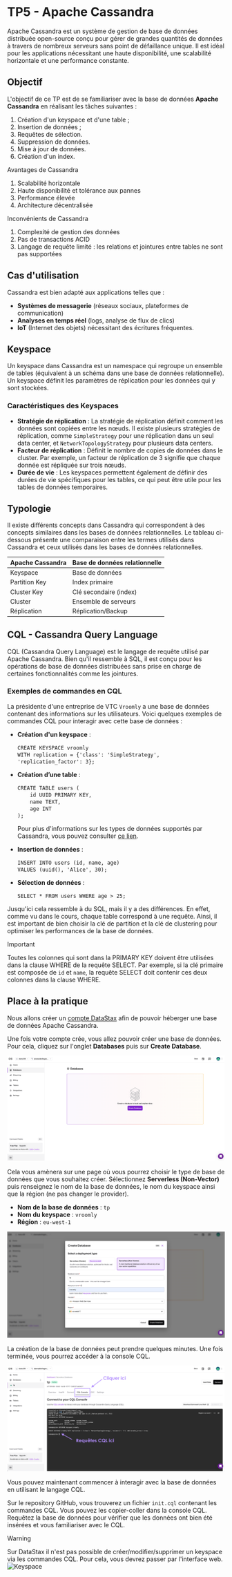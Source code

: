 # TP5 - Apache Cassandra

Apache Cassandra est un système de gestion de base de données distribuée open-source conçu pour gérer de grandes quantités de données à travers de nombreux serveurs sans point de défaillance unique. Il est idéal pour les applications nécessitant une haute disponibilité, une scalabilité horizontale et une performance constante.

## Objectif

L'objectif de ce TP est de se familiariser avec la base de données **Apache Cassandra** en réalisant les tâches suivantes :
1. Création d'un keyspace et d'une table ;
2. Insertion de données ;
3. Requêtes de sélection.
4. Suppression de données.
5. Mise à jour de données.
6. Création d'un index.

<!--
Avantages de Cassandra

1. **Scalabilité horizontale** : 
   - Cassandra permet d'ajouter de nouveaux nœuds sans interruption de service. Cette scalabilité horizontale permet de traiter de grandes quantités de données en ajoutant des ressources plutôt qu'en augmentant la puissance des serveurs existants.
   
2. **Haute disponibilité et tolérance aux pannes** : 
   - Les données sont réparties et répliquées sur plusieurs nœuds, ce qui garantit la continuité du service même si un ou plusieurs nœuds tombent en panne.
   
3. **Performance élevée** :
   - Cassandra offre des performances optimisées pour les opérations d'écriture, ce qui en fait une excellente solution pour les applications nécessitant des écritures rapides et fréquentes.
   
4. **Architecture décentralisée** :
   - Il n’y a pas de maître dans un cluster Cassandra, chaque nœud peut traiter les requêtes, ce qui réduit le risque de points de défaillance uniques.

Inconvénients de Cassandra

1. **Complexité de gestion des données** : 
   - Les relations et jointures entre tables ne sont pas supportées, ce qui peut complexifier la gestion de données fortement inter-reliées.
   
2. **Pas de transactions ACID** : 
   - Cassandra n'est pas conforme aux transactions ACID (Atomicité, Cohérence, Isolation, Durabilité), limitant son utilisation pour les applications nécessitant une cohérence stricte.

3. **Langage de requête limité** : 
   - Cassandra utilise CQL (Cassandra Query Language) qui, bien que similaire à SQL, n’offre pas toutes les fonctionnalités relationnelles (jointures, sous-requêtes, etc.).
-->

Avantages de Cassandra
1. Scalabilité horizontale
2. Haute disponibilité et tolérance aux pannes  
3. Performance élevée 
4. Architecture décentralisée

Inconvénients de Cassandra
1. Complexité de gestion des données
2. Pas de transactions ACID
3. Langage de requête limité : les relations et jointures entre tables ne sont pas supportées

## Cas d'utilisation

Cassandra est bien adapté aux applications telles que :
- **Systèmes de messagerie** (réseaux sociaux, plateformes de communication)
- **Analyses en temps réel** (logs, analyse de flux de clics)
- **IoT** (Internet des objets) nécessitant des écritures fréquentes.
## Keyspace

Un keyspace dans Cassandra est un namespace qui regroupe un ensemble de tables (équivalent à un schéma dans une base de données relationnelle). Un keyspace définit les paramètres de réplication pour les données qui y sont stockées.

### Caractéristiques des Keyspaces

- **Stratégie de réplication** : La stratégie de réplication définit comment les données sont copiées entre les nœuds. Il existe plusieurs stratégies de réplication, comme `SimpleStrategy` pour une réplication dans un seul data center, et `NetworkTopologyStrategy` pour plusieurs data centers.
- **Facteur de réplication** : Définit le nombre de copies de données dans le cluster. Par exemple, un facteur de réplication de 3 signifie que chaque donnée est répliquée sur trois nœuds.
- **Durée de vie** : Les keyspaces permettent également de définir des durées de vie spécifiques pour les tables, ce qui peut être utile pour les tables de données temporaires.

## Typologie

Il existe différents concepts dans Cassandra qui correspondent à des concepts similaires dans les bases de données relationnelles. Le tableau ci-dessous présente une comparaison entre les termes utilisés dans Cassandra et ceux utilisés dans les bases de données relationnelles.

| Apache Cassandra | Base de données relationnelle |
|------------------|-------------------------------|
| Keyspace         | Base de données               |
| Partition Key    | Index primaire                |
| Cluster Key      | Clé secondaire (index)        |
| Cluster          | Ensemble de serveurs          |
| Réplication      | Réplication/Backup            |

## CQL - Cassandra Query Language

CQL (Cassandra Query Language) est le langage de requête utilisé par Apache Cassandra. Bien qu'il ressemble à SQL, il est conçu pour les opérations de base de données distribuées sans prise en charge de certaines fonctionnalités comme les jointures.

### Exemples de commandes en CQL

La présidente d'une entreprise de VTC `Vroomly` a une base de données contenant des informations sur les utilisateurs. Voici quelques exemples de commandes CQL pour interagir avec cette base de données :

- **Création d'un keyspace** :
    ```cql
    CREATE KEYSPACE vroomly
    WITH replication = {'class': 'SimpleStrategy', 'replication_factor': 3};
    ```

- **Création d’une table** :
    ```cql
    CREATE TABLE users (
        id UUID PRIMARY KEY,
        name TEXT,
        age INT
    );
    ```
  Pour plus d'informations sur les types de données supportés par Cassandra, vous pouvez consulter [ce lien](https://cassandra.apache.org/doc/latest/cql/types.html).
- **Insertion de données** :
    ```cql
    INSERT INTO users (id, name, age) 
    VALUES (uuid(), 'Alice', 30);
    ```

- **Sélection de données** :
    ```cql
    SELECT * FROM users WHERE age > 25;
    ```
Jusqu'ici cela ressemble à du SQL, mais il y a des différences. En effet, comme vu dans le cours, chaque table correspond à une requête. Ainsi, il est important de bien choisir la clé de partition et la clé de clustering pour optimiser les performances de la base de données.

> [!IMPORTANT]
> Toutes les colonnes qui sont dans la PRIMARY KEY doivent être utilisées dans la clause WHERE de la requête SELECT.
> Par exemple, si la clé primaire est composée de `id` et `name`, la requête SELECT doit contenir ces deux colonnes dans la clause WHERE.

## Place à la pratique

Nous allons créer un [compte DataStax](https://astra.datastax.com/signup) afin de pouvoir héberger une base de données Apache Cassandra.

Une fois votre compte crée, vous allez pouvoir créer une base de données. Pour cela, cliquez sur l'onglet **Databases** puis sur **Create Database**.

![Create database](img/create-database.png)

Cela vous amènera sur une page où vous pourrez choisir le type de base de données que vous souhaitez créer. Sélectionnez **Serverless (Non-Vector)** puis renseignez le nom de la base de données, le nom du keyspace ainsi que la région (ne pas changer le provider).

- **Nom de la base de données** : `tp`
- **Nom du keyspace** : `vroomly`
- **Région** : `eu-west-1`

![Creating database](img/creating-database.png)

La création de la base de données peut prendre quelques minutes. Une fois terminée, vous pourrez accéder à la console CQL.

![CQL console](img/describe-keyspace.png)

Vous pouvez maintenant commencer à interagir avec la base de données en utilisant le langage CQL.

Sur le repository GitHub, vous trouverez un fichier `init.cql` contenant les commandes CQL. Vous pouvez les copier-coller dans la console CQL. Requêtez la base de données pour vérifier que les données ont bien été insérées et vous familiariser avec le CQL.

> [!WARNING]
> Sur DataStax il n'est pas possible de créer/modifier/supprimer un keyspace via les commandes CQL. Pour cela, vous devrez passer par l'interface web.
> ![Keyspace](img/create-keysapce.png)

